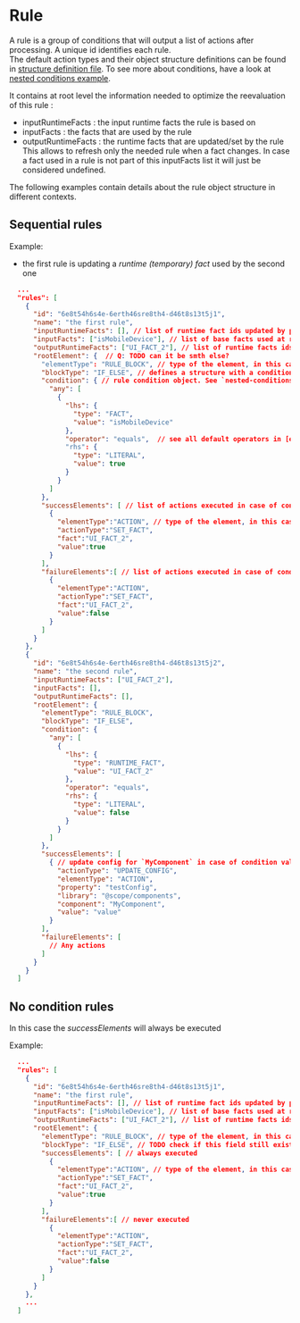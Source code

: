 # Rule

A rule is a group of conditions that will output a list of actions after processing. A unique id identifies each rule.   
The default action types and their object structure definitions can be found in [structure definition file](https://github.com/AmadeusITGroup/otter/blob/main/packages/@o3r/rules-engine/src/engine/structure.ts). 
To see more about conditions, have a look at [nested conditions example](./examples/nested-conditions.md). 


It contains at root level the information needed to optimize the reevaluation of this rule :
* inputRuntimeFacts : the input runtime facts the rule is based on
* inputFacts : the facts that are used by the rule
* outputRuntimeFacts : the runtime facts that are updated/set by the rule
This allows to refresh only the needed rule when a fact changes.
In case a fact used in a rule is not part of this inputFacts list it will just be considered undefined.

The following examples contain details about the rule object structure in different contexts.

## Sequential rules
Example:

- the first rule is updating a _runtime (temporary) fact_ used by the second one

```json
  ...
  "rules": [
    {
      "id": "6e8t54h6s4e-6erth46sre8th4-d46t8s13t5j1",
      "name": "the first rule",
      "inputRuntimeFacts": [], // list of runtime fact ids updated by previous rules
      "inputFacts": ["isMobileDevice"], // list of base facts used at rule execution
      "outputRuntimeFacts": ["UI_FACT_2"], // list of runtime facts ids modified by this rule
      "rootElement": {  // Q: TODO can it be smth else?
        "elementType": "RULE_BLOCK", // type of the element, in this case a RULE_BLOCK.
        "blockType": "IF_ELSE", // defines a structure with a condition and a list of success elements plus a list of failure elements
        "condition": { // rule condition object. See `nested-conditions.ts` for object structure details
          "any": [
            {
              "lhs": {
                "type": "FACT",
                "value": "isMobileDevice"
              },
              "operator": "equals",  // see all default operators in [engine operators section](https://github.com/AmadeusITGroup/otter/blob/main/packages/%40o3r/rules-engine/src/engine/operator/operators/index.ts)
              "rhs": {
                "type": "LITERAL",
                "value": true
              }
            }
          ]
        },
        "successElements": [ // list of actions executed in case of condition evaluation as success
          {
            "elementType":"ACTION", // type of the element, in this case an ACTION
            "actionType":"SET_FACT",
            "fact":"UI_FACT_2",
            "value":true
          }
        ],
        "failureElements":[ // list of actions executed in case of condition evaluation as failure
          {
            "elementType":"ACTION",
            "actionType":"SET_FACT",
            "fact":"UI_FACT_2",
            "value":false
          }
        ]
      }
    },
    {
      "id": "6e8t54h6s4e-6erth46sre8th4-d46t8s13t5j2",
      "name": "the second rule",
      "inputRuntimeFacts": ["UI_FACT_2"],
      "inputFacts": [],
      "outputRuntimeFacts": [],
      "rootElement": {
        "elementType": "RULE_BLOCK",
        "blockType": "IF_ELSE",
        "condition": {
          "any": [
            {
              "lhs": {
                "type": "RUNTIME_FACT",
                "value": "UI_FACT_2"
              },
              "operator": "equals",
              "rhs": {
                "type": "LITERAL",
                "value": false
              }
            }
          ]
        },
        "successElements": [
          { // update config for `MyComponent` in case of condition valid output
            "actionType": "UPDATE_CONFIG",
            "elementType": "ACTION",
            "property": "testConfig",
            "library": "@scope/components",
            "component": "MyComponent",
            "value": "value"
          }
        ],
        "failureElements": [
          // Any actions
        ]
      }
    }
  ]
```

## No condition rules
In this case the _successElements_ will always be executed

Example:

```json
  ...
  "rules": [
    {
      "id": "6e8t54h6s4e-6erth46sre8th4-d46t8s13t5j1",
      "name": "the first rule",
      "inputRuntimeFacts": [], // list of runtime fact ids updated by previous rules
      "inputFacts": ["isMobileDevice"], // list of base facts used at rule execution
      "outputRuntimeFacts": ["UI_FACT_2"], // list of runtime facts ids modified by this rule
      "rootElement": {
        "elementType": "RULE_BLOCK", // type of the element, in this case a RULE_BLOCK.
        "blockType": "IF_ELSE", // TODO check if this field still exists
        "successElements": [ // always executed
          {
            "elementType":"ACTION", // type of the element, in this case an ACTION
            "actionType":"SET_FACT",
            "fact":"UI_FACT_2",
            "value":true
          }
        ],
        "failureElements":[ // never executed
          {
            "elementType":"ACTION",
            "actionType":"SET_FACT",
            "fact":"UI_FACT_2",
            "value":false
          }
        ]
      }
    },
    ...
  ]
```
